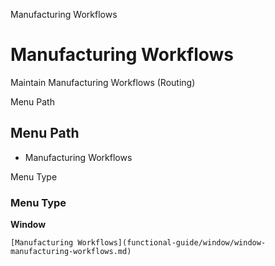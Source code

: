 
Manufacturing Workflows
# Manufacturing Workflows


Maintain Manufacturing Workflows (Routing)

Menu Path
## Menu Path



- Manufacturing Workflows

Menu Type
### Menu Type

**Window**


```
[Manufacturing Workflows](functional-guide/window/window-manufacturing-workflows.md)
```